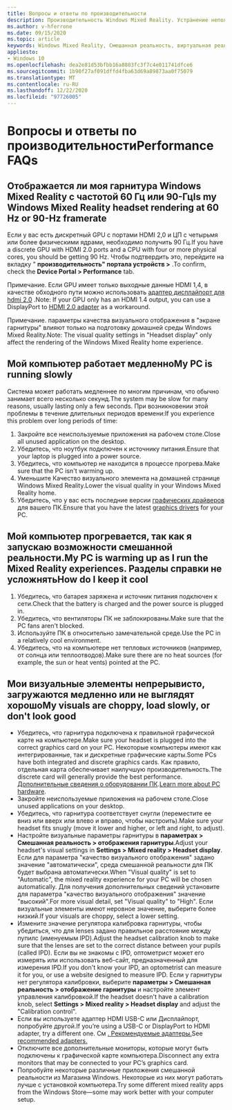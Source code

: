 ```yaml
---
title: Вопросы и ответы по производительности
description: Производительность Windows Mixed Reality. Устранение неполадок, которые выходят за пределы нашей стандартной документации по поддержке пользователей.
ms.author: v-hferrone
ms.date: 09/15/2020
ms.topic: article
keywords: Windows Mixed Reality, Смешанная реальность, виртуальная реальность, VR, MR, устранение неполадок, ошибки, Справка, поддержка, производительность
appliesto:
- Windows 10
ms.openlocfilehash: dea2e81d53bfbb16a8803fc3f7c4e011741dfce6
ms.sourcegitcommit: 1b90f27af091dffd4fba63d69a89873aa0f75079
ms.translationtype: MT
ms.contentlocale: ru-RU
ms.lasthandoff: 12/22/2020
ms.locfileid: "97726005"
---
```

# <a name="performance-faqs"></a><span data-ttu-id="9fcad-104">Вопросы и ответы по производительности</span><span class="sxs-lookup"><span data-stu-id="9fcad-104">Performance FAQs</span></span>

## <a name="is-my-windows-mixed-reality-headset-rendering-at-60-hz-or-90-hz-framerate"></a><span data-ttu-id="9fcad-105">Отображается ли моя гарнитура Windows Mixed Reality с частотой 60 Гц или 90-Гц</span><span class="sxs-lookup"><span data-stu-id="9fcad-105">Is my Windows Mixed Reality headset rendering at 60 Hz or 90-Hz framerate</span></span>

<span data-ttu-id="9fcad-106">Если у вас есть дискретный GPU с портами HDMI 2,0 и ЦП с четырьмя или более физическими ядрами, необходимо получить 90 Гц.</span><span class="sxs-lookup"><span data-stu-id="9fcad-106">If you have a discrete GPU with HDMI 2.0 ports and a CPU with four or more physical cores, you should be getting 90 Hz.</span></span> <span data-ttu-id="9fcad-107">Чтобы подтвердить это, перейдите на вкладку " **производительность" портала устройств >** .</span><span class="sxs-lookup"><span data-stu-id="9fcad-107">To confirm, check the **Device Portal > Performance** tab.</span></span>

<span data-ttu-id="9fcad-108">Примечание. Если GPU имеет только выходные данные HDMI 1,4, в качестве обходного пути можно использовать [адаптер дисплайпорт для hdmi 2,0](recommended-adapters-for-windows-mixed-reality-capable-pcs.md) .</span><span class="sxs-lookup"><span data-stu-id="9fcad-108">Note: If your GPU only has an HDMI 1.4 output, you can use a DisplayPort to [HDMI 2.0 adapter](recommended-adapters-for-windows-mixed-reality-capable-pcs.md) as a workaround.</span></span>

<span data-ttu-id="9fcad-109">Примечание. параметры качества визуального отображения в "экране гарнитуры" влияют только на подготовку домашней среды Windows Mixed Reality.</span><span class="sxs-lookup"><span data-stu-id="9fcad-109">Note: The visual quality settings in "Headset display" only affect the rendering of the Windows Mixed Reality home experience.</span></span>

## <a name="my-pc-is-running-slowly"></a><span data-ttu-id="9fcad-110">Мой компьютер работает медленно</span><span class="sxs-lookup"><span data-stu-id="9fcad-110">My PC is running slowly</span></span>

<span data-ttu-id="9fcad-111">Система может работать медленнее по многим причинам, что обычно занимает всего несколько секунд.</span><span class="sxs-lookup"><span data-stu-id="9fcad-111">The system may be slow for many reasons, usually lasting only a few seconds.</span></span> <span data-ttu-id="9fcad-112">При возникновении этой проблемы в течение длительных периодов времени:</span><span class="sxs-lookup"><span data-stu-id="9fcad-112">If you experience this problem over long periods of time:</span></span>

1. <span data-ttu-id="9fcad-113">Закройте все неиспользуемые приложения на рабочем столе.</span><span class="sxs-lookup"><span data-stu-id="9fcad-113">Close all unused application on the desktop.</span></span>
2. <span data-ttu-id="9fcad-114">Убедитесь, что ноутбук подключен к источнику питания.</span><span class="sxs-lookup"><span data-stu-id="9fcad-114">Ensure that your laptop is plugged into a power source.</span></span>
3. <span data-ttu-id="9fcad-115">Убедитесь, что компьютер не находится в процессе прогрева.</span><span class="sxs-lookup"><span data-stu-id="9fcad-115">Make sure that the PC isn't warming up.</span></span>
4. <span data-ttu-id="9fcad-116">Уменьшите Качество визуального элемента на домашней странице Windows Mixed Reality.</span><span class="sxs-lookup"><span data-stu-id="9fcad-116">Lower the visual quality in your Windows Mixed Reality home.</span></span>
5. <span data-ttu-id="9fcad-117">Убедитесь, что у вас есть последние версии [графических драйверов](other-questions.md#my-graphics-driver-isnt-supported-im-getting-graphics-driver-failure-errors) для вашего ПК.</span><span class="sxs-lookup"><span data-stu-id="9fcad-117">Ensure that you have the latest [graphics drivers](other-questions.md#my-graphics-driver-isnt-supported-im-getting-graphics-driver-failure-errors) for your PC.</span></span>

## <a name="my-pc-is-warming-up-as-i-run-the-mixed-reality-experiences-how-do-i-keep-it-cool"></a><span data-ttu-id="9fcad-118">Мой компьютер прогревается, так как я запускаю возможности смешанной реальности.</span><span class="sxs-lookup"><span data-stu-id="9fcad-118">My PC is warming up as I run the Mixed Reality experiences.</span></span> <span data-ttu-id="9fcad-119">Разделы справки не усложнять</span><span class="sxs-lookup"><span data-stu-id="9fcad-119">How do I keep it cool</span></span>

1. <span data-ttu-id="9fcad-120">Убедитесь, что батарея заряжена и источник питания подключен к сети.</span><span class="sxs-lookup"><span data-stu-id="9fcad-120">Check that the battery is charged and the power source is plugged in.</span></span>
2. <span data-ttu-id="9fcad-121">Убедитесь, что вентиляторы ПК не заблокированы.</span><span class="sxs-lookup"><span data-stu-id="9fcad-121">Make sure that the PC fans aren't blocked.</span></span>
3. <span data-ttu-id="9fcad-122">Используйте ПК в относительно замечательной среде.</span><span class="sxs-lookup"><span data-stu-id="9fcad-122">Use the PC in a relatively cool environment.</span></span>
4. <span data-ttu-id="9fcad-123">Убедитесь, что на компьютере нет тепловых источников (например, от солнца или теплоотводов).</span><span class="sxs-lookup"><span data-stu-id="9fcad-123">Make sure there are no heat sources (for example, the sun or heat vents) pointed at the PC.</span></span>

## <a name="my-visuals-are-choppy-load-slowly-or-dont-look-good"></a><span data-ttu-id="9fcad-124">Мои визуальные элементы непрерывисто, загружаются медленно или не выглядят хорошо</span><span class="sxs-lookup"><span data-stu-id="9fcad-124">My visuals are choppy, load slowly, or don't look good</span></span>

* <span data-ttu-id="9fcad-125">Убедитесь, что гарнитура подключена к правильной графической карте на компьютере.</span><span class="sxs-lookup"><span data-stu-id="9fcad-125">Make sure your headset is plugged into the correct graphics card on your PC.</span></span> <span data-ttu-id="9fcad-126">Некоторые компьютеры имеют как интегрированные, так и дискретные графические карты.</span><span class="sxs-lookup"><span data-stu-id="9fcad-126">Some PCs have both integrated and discrete graphics cards.</span></span> <span data-ttu-id="9fcad-127">Как правило, отдельная карта обеспечивает наилучшую производительность.</span><span class="sxs-lookup"><span data-stu-id="9fcad-127">The discrete card will generally provide the best performance.</span></span> <span data-ttu-id="9fcad-128">[Дополнительные сведения о оборудовании ПК](windows-mixed-reality-minimum-pc-hardware-compatibility-guidelines.md).</span><span class="sxs-lookup"><span data-stu-id="9fcad-128">[Learn more about PC hardware](windows-mixed-reality-minimum-pc-hardware-compatibility-guidelines.md).</span></span>
* <span data-ttu-id="9fcad-129">Закройте неиспользуемые приложения на рабочем столе.</span><span class="sxs-lookup"><span data-stu-id="9fcad-129">Close unused applications on your desktop.</span></span>
* <span data-ttu-id="9fcad-130">Убедитесь, что гарнитура соответствует снугли (переместите ее вниз или вверх или влево и вправо, чтобы настроить).</span><span class="sxs-lookup"><span data-stu-id="9fcad-130">Make sure your headset fits snugly (move it lower and higher, or left and right, to adjust).</span></span>
* <span data-ttu-id="9fcad-131">Настройте визуальные параметры гарнитуры в **параметрах > Смешанная реальность > отображения гарнитуры**.</span><span class="sxs-lookup"><span data-stu-id="9fcad-131">Adjust your headset's visual settings in **Settings > Mixed reality > Headset display**.</span></span> <span data-ttu-id="9fcad-132">Если для параметра "качество визуального отображения" задано значение "автоматически", среда смешанной реальности для ПК будет выбрана автоматически.</span><span class="sxs-lookup"><span data-stu-id="9fcad-132">When "Visual quality" is set to "Automatic", the mixed reality experience for your PC will be chosen automatically.</span></span> <span data-ttu-id="9fcad-133">Для получения дополнительных сведений установите для параметра "качество визуального отображения" значение "высокий".</span><span class="sxs-lookup"><span data-stu-id="9fcad-133">For more visual detail, set "Visual quality" to "High".</span></span> <span data-ttu-id="9fcad-134">Если визуальные элементы имеют неровное значение, выберите более низкий.</span><span class="sxs-lookup"><span data-stu-id="9fcad-134">If your visuals are choppy, select a lower setting.</span></span>
* <span data-ttu-id="9fcad-135">Измените значение регулятора калибровка гарнитуры, чтобы убедиться, что для lenses задано правильное расстояние между пупилс (именуемым IPD).</span><span class="sxs-lookup"><span data-stu-id="9fcad-135">Adjust the headset calibration knob to make sure that the lenses are set to the correct distance between your pupils (called IPD).</span></span> <span data-ttu-id="9fcad-136">Если вы не знакомы с IPD, оптометрист может его измерять или использовать веб-сайт, предназначенный для измерения IPD.</span><span class="sxs-lookup"><span data-stu-id="9fcad-136">If you don't know your IPD, an optometrist can measure it for you, or use a website designed to measure IPD.</span></span> <span data-ttu-id="9fcad-137">Если у гарнитуры нет регулятора калибровки, выберите **параметры > Смешанная реальность > отображение гарнитуры** и настройте элемент управления калибровкой.</span><span class="sxs-lookup"><span data-stu-id="9fcad-137">If the headset doesn't have a calibration knob, select **Settings > Mixed reality > Headset display** and adjust the "Calibration control".</span></span>
* <span data-ttu-id="9fcad-138">Если вы используете адаптер HDMI USB-C или Дисплайпорт, попробуйте другой.</span><span class="sxs-lookup"><span data-stu-id="9fcad-138">If you’re using a USB-C or DisplayPort to HDMI adapter, try a different one.</span></span> <span data-ttu-id="9fcad-139">См [. Рекомендуемые адаптеры.](recommended-adapters-for-windows-mixed-reality-capable-pcs.md)</span><span class="sxs-lookup"><span data-stu-id="9fcad-139">See [recommended adapters.](recommended-adapters-for-windows-mixed-reality-capable-pcs.md)</span></span>
* <span data-ttu-id="9fcad-140">Отключите все дополнительные мониторы, которые могут быть подключены к графической карте компьютера.</span><span class="sxs-lookup"><span data-stu-id="9fcad-140">Disconnect any extra monitors that may be connected to your PC’s graphics card.</span></span>
* <span data-ttu-id="9fcad-141">Попробуйте некоторые различные приложения смешанной реальности из Магазина Windows. Некоторые из них могут работать лучше с установкой компьютера.</span><span class="sxs-lookup"><span data-stu-id="9fcad-141">Try some different mixed reality apps from the Windows Store—some may work better with your computer setup.</span></span>
